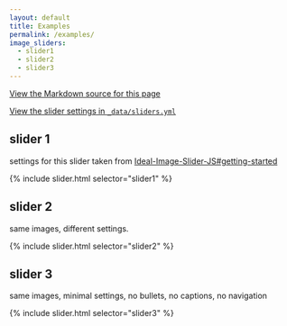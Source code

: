 ```yaml
---
layout: default
title: Examples
permalink: /examples/
image_sliders:
  - slider1
  - slider2
  - slider3
---
```


[View the Markdown source for this page](https://raw.githubusercontent.com/jekylltools/jekyll-ideal-image-slider-include/gh-pages/examples.md)

[View the slider settings in `_data/sliders.yml`](https://github.com/jekylltools/jekyll-ideal-image-slider-include/blob/gh-pages/_data/sliders.yml)

## slider 1

settings for this slider taken from [Ideal-Image-Slider-JS#getting-started](https://github.com/Codeinwp/Ideal-Image-Slider-JS#getting-started)

{% include slider.html selector="slider1" %}

## slider 2

same images, different settings.

{% include slider.html selector="slider2" %}

## slider 3

same images, minimal settings, no bullets, no captions, no navigation

{% include slider.html selector="slider3" %}
